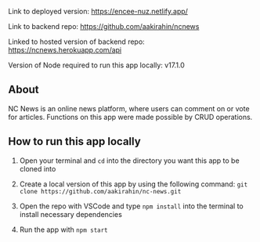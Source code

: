 Link to deployed version: https://encee-nuz.netlify.app/

Link to backend repo: https://github.com/aakirahin/ncnews

Linked to hosted version of backend repo: https://ncnews.herokuapp.com/api

Version of Node required to run this app locally: v17.1.0

## About

NC News is an online news platform, where users can comment on or vote for articles. Functions on this app were made possible by CRUD operations.

## How to run this app locally

1. Open your terminal and `cd` into the directory you want this app to be cloned into

2. Create a local version of this app by using the following command: `git clone https://github.com/aakirahin/nc-news.git`

3. Open the repo with VSCode and type `npm install` into the terminal to install necessary dependencies

4. Run the app with `npm start`
